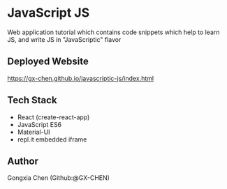 # JavaScript JS

Web application tutorial which contains code snippets which help to learn JS, and write JS in "JavaScriptic" flavor

## Deployed Website

https://gx-chen.github.io/javascriptic-js/index.html

## Tech Stack

- React (create-react-app)
- JavaScript ES6
- Material-UI
- repl.it embedded iframe

## Author

Gongxia Chen (Github:@GX-CHEN)
